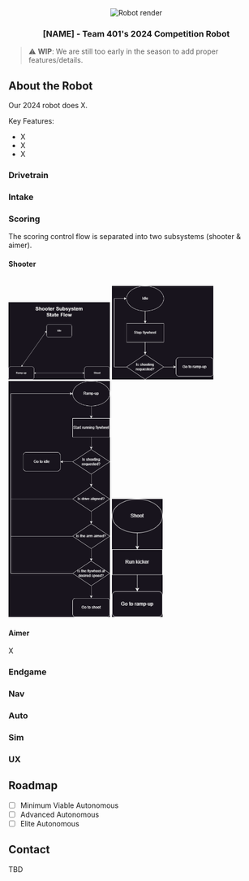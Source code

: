 <div align="center">
  <img src="images/render" alt="Robot render" width="150" height="150">
  <h3 align="center">[NAME] - Team 401's 2024 Competition Robot</h3>
</div>

> :warning: **WIP**: We are still too early in the season to add proper features/details.

## About the Robot
Our 2024 robot does X.

Key Features:
* X
* X
* X

### Drivetrain

### Intake

### Scoring
The scoring control flow is separated into two subsystems (shooter & aimer).

#### Shooter
<br>
<img src="images/ShooterStates.png" alt="shooter-states" width="200">
<img src="images/idleShooter.png" alt="idle" width="200">
<img src="images/rampShooter.png" alt="ramp-up" width="200">
<img src="images/shootShooter.png" alt="shoot" width="100">
<br>

#### Aimer
X

### Endgame

### Nav

### Auto

### Sim

### UX


## Roadmap
- [ ] Minimum Viable Autonomous
- [ ] Advanced Autonomous
- [ ] Elite Autonomous

## Contact
TBD
